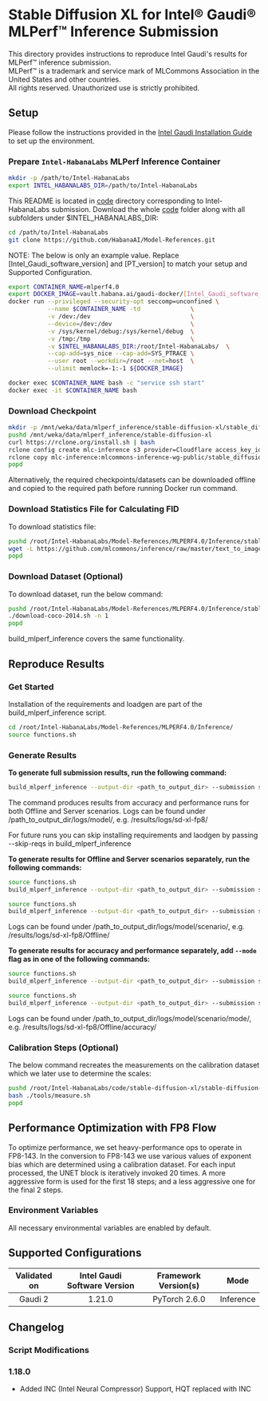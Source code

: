 # Stable Diffusion XL for Intel® Gaudi® MLPerf™ Inference Submission
This directory provides instructions to reproduce Intel Gaudi's results for MLPerf™ inference submission.\
MLPerf™ is a trademark and service mark of MLCommons Association in the United States and other countries.\
All rights reserved. Unauthorized use is strictly prohibited.

## Setup

Please follow the instructions provided in the [Intel Gaudi Installation Guide](https://docs.habana.ai/en/latest/Installation_Guide/index.html) to set up the environment.

### Prepare `Intel-HabanaLabs` MLPerf Inference Container

```bash
mkdir -p /path/to/Intel-HabanaLabs
export INTEL_HABANALABS_DIR=/path/to/Intel-HabanaLabs
```

This README is located in [code](./) directory corresponding to Intel-HabanaLabs submission. Download the whole [code](./) folder along with all subfolders under $INTEL_HABANALABS_DIR:

```bash
cd /path/to/Intel-HabanaLabs
git clone https://github.com/HabanaAI/Model-References.git
```

NOTE: The below is only an example value. Replace [Intel_Gaudi_software_version] and [PT_version] to match your setup and Supported Configuration.
```bash
export CONTAINER_NAME=mlperf4.0
export DOCKER_IMAGE=vault.habana.ai/gaudi-docker/[Intel_Gaudi_software_version]/ubuntu22.04/habanalabs/pytorch-installer-[PT_Version]:latest
docker run --privileged --security-opt seccomp=unconfined \
           --name $CONTAINER_NAME -td              \
           -v /dev:/dev                            \
           --device=/dev:/dev                      \
           -v /sys/kernel/debug:/sys/kernel/debug  \
           -v /tmp:/tmp                            \
           -v $INTEL_HABANALABS_DIR:/root/Intel-HabanaLabs/  \
           --cap-add=sys_nice --cap-add=SYS_PTRACE \
           --user root --workdir=/root --net=host  \
           --ulimit memlock=-1:-1 ${DOCKER_IMAGE}
```
```bash
docker exec $CONTAINER_NAME bash -c "service ssh start"
docker exec -it $CONTAINER_NAME bash
```
### Download Checkpoint
```bash
mkdir -p /mnt/weka/data/mlperf_inference/stable-diffusion-xl/stable_diffusion_fp32
pushd /mnt/weka/data/mlperf_inference/stable-diffusion-xl
curl https://rclone.org/install.sh | bash
rclone config create mlc-inference s3 provider=Cloudflare access_key_id=f65ba5eef400db161ea49967de89f47b secret_access_key=fbea333914c292b854f14d3fe232bad6c5407bf0ab1bebf78833c2b359bdfd2b endpoint=https://c2686074cb2caf5cbaf6d134bdba8b47.r2.cloudflarestorage.com
rclone copy mlc-inference:mlcommons-inference-wg-public/stable_diffusion_fp32 ./stable_diffusion_fp32 -P
popd
```
Alternatively, the required checkpoints/datasets can be downloaded offline and copied to the
required path before running Docker run command.

### Download Statistics File for Calculating FID
To download statistics file:
```bash
pushd /root/Intel-HabanaLabs/Model-References/MLPERF4.0/Inference/stable-diffusion-xl/tools
wget -L https://github.com/mlcommons/inference/raw/master/text_to_image/tools/val2014.npz
popd
```

### Download Dataset (Optional)
To download dataset, run the below command:
```bash
pushd /root/Intel-HabanaLabs/Model-References/MLPERF4.0/Inference/stable-diffusion-xl/tools
./download-coco-2014.sh -n 1
popd
```
build_mlperf_inference covers the same functionality.

##  Reproduce Results
### Get Started
Installation of the requirements and loadgen are part of the build_mlperf_inference script.

```bash
cd /root/Intel-HabanaLabs/Model-References/MLPERF4.0/Inference/
source functions.sh
```

### Generate Results
**To generate full submission results, run the following command:**
```bash
build_mlperf_inference --output-dir <path_to_output_dir> --submission sd-xl-fp8
```
The command produces results from accuracy and performance runs for both Offline and Server scenarios.
Logs can be found under /path_to_output_dir/logs/model/, e.g. /results/logs/sd-xl-fp8/

For future runs you can skip installing requirements and laodgen by passing --skip-reqs in build_mlperf_inference


**To generate results for Offline and Server scenarios separately, run the following commands:**
```bash
source functions.sh
build_mlperf_inference --output-dir <path_to_output_dir> --submission sd-xl-fp8_Offline
```

```bash
source functions.sh
build_mlperf_inference --output-dir <path_to_output_dir> --submission sd-xl-fp8_Server
```
Logs can be found under /path_to_output_dir/logs/model/scenario/, e.g. /results/logs/sd-xl-fp8/Offline/

**To generate results for accuracy and performance separately, add ```--mode``` flag as in one of the following commands:**
```bash
source functions.sh
build_mlperf_inference --output-dir <path_to_output_dir> --submission sd-xl-fp8_Offline --mode acc
```
```bash
source functions.sh
build_mlperf_inference --output-dir <path_to_output_dir> --submission sd-xl-fp8_Offline --mode perf
```

Logs can be found under /path_to_output_dir/logs/model/scenario/mode/, e.g. /results/logs/sd-xl-fp8/Offline/accuracy/

### Calibration Steps (Optional)
The below command recreates the measurements on the calibration dataset which we later use to determine the scales:
```bash
pushd /root/Intel-HabanaLabs/code/stable-diffusion-xl/stable-diffusion-xl
bash ./tools/measure.sh
popd
```

## Performance Optimization with FP8 Flow
To optimize performance, we set heavy-performance ops to operate in FP8-143.
In the conversion to FP8-143 we use various values of exponent bias which are determined using a calibration dataset.
For each input processed, the UNET block is iteratively invoked 20 times. A more aggressive form is used for the first 18 steps; and a less aggressive one for the final 2 steps.

### Environment Variables
All necessary environmental variables are enabled by default.

## Supported Configurations

| Validated on | Intel Gaudi Software Version | Framework Version(s) |   Mode    |
| :----------: | :--------------------------: | :------------------: | :-------: |
|    Gaudi 2   |      1.21.0                  |    PyTorch 2.6.0     | Inference |

## Changelog

### Script Modifications
### 1.18.0
* Added INC (Intel Neural Compressor) Support, HQT replaced with INC
